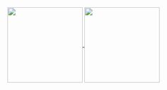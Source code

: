 <!--
**opskumu/opskumu** is a ✨ _special_ ✨ repository because its `README.md` (this file) appears on your GitHub profile.

Here are some ideas to get you started:

- 🔭 I’m currently working on ...
- 🌱 I’m currently learning ...
- 👯 I’m looking to collaborate on ...
- 🤔 I’m looking for help with ...
- 💬 Ask me about ...
- 📫 How to reach me: ...
- 😄 Pronouns: ...
- ⚡ Fun fact: ...
-->

<a href="https://github.com/opskumu">
  <img align="center" height="170px" src="https://github-readme-stats.vercel.app/api?username=opskumu&show_icons=true&theme=buefy" />
</a>
<a href="https://github.com/opskumu">
  <img align="center" height="170px" src="https://github-readme-stats.vercel.app/api/top-langs/?username=opskumu&layout=compact&show_icons=true&theme=buefy" />
</a>
